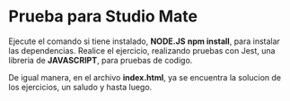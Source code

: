 # Prueba para Studio Mate

Ejecute el comando si tiene instalado, **NODE.JS** **npm install**,
para instalar las dependencias.
Realice el ejercicio, realizando pruebas con Jest, una libreria de
**JAVASCRIPT**, para pruebas de codigo.

De igual manera, en el archivo **index.html**, ya se encuentra la solucion
de los ejercicios, un saludo y hasta luego.
